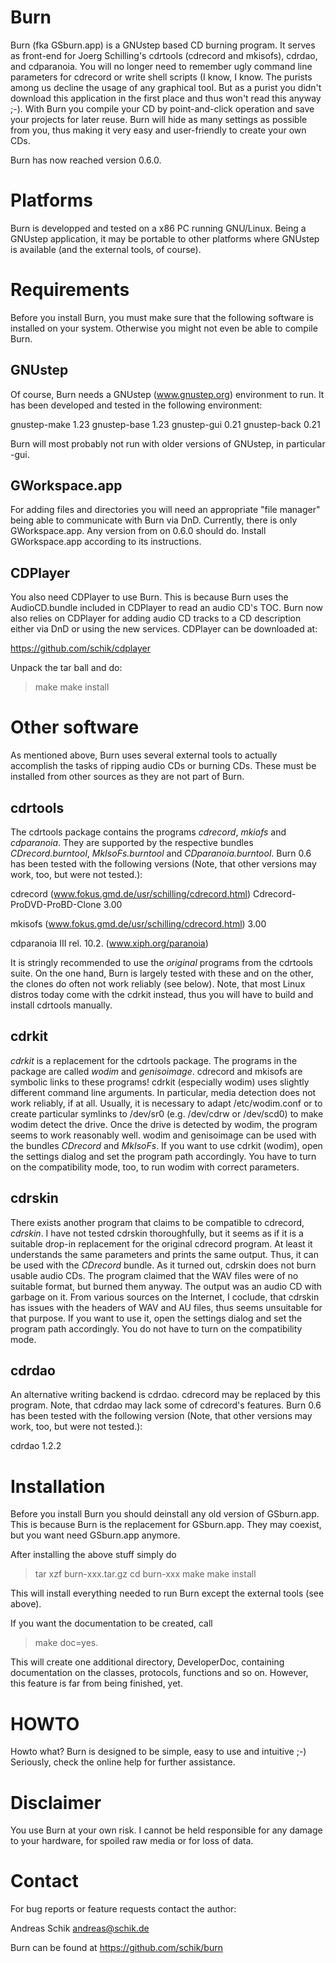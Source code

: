 Burn
========
Burn (fka GSburn.app) is a GNUstep based CD burning program.
It serves as front-end for Joerg Schilling's cdrtools
(cdrecord and mkisofs), cdrdao, and cdparanoia.
You will no longer need to remember ugly command line parameters
for cdrecord or write shell scripts (I know, I know. The purists
among us decline the usage of any graphical tool. But as a purist
you didn't download this application in the first place and thus
won't read this anyway ;-).
With Burn you compile your CD by point-and-click operation
and save your projects for later reuse. Burn will hide as
many settings as possible from you, thus making it very easy and
user-friendly to create your own CDs.

Burn has now reached version 0.6.0.


Platforms
=========
Burn is developped and tested on a x86 PC running GNU/Linux.
Being a GNUstep application, it may be portable to other platforms
where GNUstep is available (and the external tools, of course).


Requirements
============
Before you install Burn, you must make sure that the following
software is installed on your system. Otherwise you might not even be
able to compile Burn.


GNUstep
-------
Of course, Burn needs a GNUstep (www.gnustep.org) environment
to run. It has been developed and tested in the following environment:

gnustep-make 1.23
gnustep-base 1.23
gnustep-gui  0.21
gnustep-back 0.21

Burn will most probably not run with older versions of GNUstep,
in particular -gui.


GWorkspace.app
--------------
For adding files and directories you will need an appropriate "file manager"
being able to communicate with Burn via DnD. Currently, there is only
GWorkspace.app. Any version from on 0.6.0 should do.
Install GWorkspace.app according to its instructions.


CDPlayer
------------
You also need CDPlayer to use Burn. This is because Burn
uses the AudioCD.bundle included in CDPlayer to read an audio
CD's TOC. Burn now also relies on CDPlayer for adding audio CD tracks to a CD
description either via DnD or using the new services.
CDPlayer can be downloaded at:

https://github.com/schik/cdplayer

Unpack the tar ball and do:

> make
> make install


Other software
==============
As mentioned above, Burn uses several external tools to
actually accomplish the tasks of ripping audio CDs or burning CDs.
These must be installed from other sources as they are not part
of Burn.

cdrtools
--------
The cdrtools package contains the programs
_cdrecord_, _mkiofs_ and _cdparanoia_. They are supported by
the respective bundles _CDrecord.burntool_, _MkIsoFs.burntool_
and _CDparanoia.burntool_.
Burn 0.6 has been tested with the following versions (Note,
that other versions may work, too, but were not tested.):
 
cdrecord  (www.fokus.gmd.de/usr/schilling/cdrecord.html)
	Cdrecord-ProDVD-ProBD-Clone 3.00

mkisofs   (www.fokus.gmd.de/usr/schilling/cdrecord.html)
	3.00

cdparanoia III rel. 10.2.  	(www.xiph.org/paranoia)

It is stringly recommended to use the _original_ programs from the
cdrtools suite. On the one hand, Burn is largely tested with these
and on the other, the clones do often not work reliably (see below).
Note, that most Linux distros today come with the cdrkit instead,
thus you will have to build and install cdrtools manually.

cdrkit
------
_cdrkit_ is a replacement for the cdrtools package. The programs
in the package are called _wodim_ and _genisoimage_. cdrecord and
mkisofs are symbolic links to these programs! cdrkit (especially wodim)
uses slightly different command line arguments. In particular, media
detection does not work reliably, if at all. Usually, it is necessary to
adapt /etc/wodim.conf or to create particular symlinks to /dev/sr0 (e.g.
/dev/cdrw or /dev/scd0) to make wodim detect the drive. Once the drive
is detected by wodim, the program seems to work reasonably well.
wodim and genisoimage can be used with the bundles _CDrecord_ and
_MkIsoFs_.
If you want to use cdrkit (wodim), open the settings dialog and set
the program path accordingly. You have to turn on the compatibility mode,
too, to run wodim with correct parameters.

cdrskin
-------
There exists another program that claims to be compatible to cdrecord,
_cdrskin_. I have not tested cdrskin thoroughfully, but it seems as if
it is a suitable drop-in replacement for the original cdrecord program.
At least it understands the same parameters and prints the same output.
Thus, it can be used with the _CDrecord_ bundle.
As it turned out, cdrskin does not burn usable audio CDs. The program
claimed that the WAV files were of no suitable format, but burned them
anyway. The output was an audio CD with garbage on it. From various sources
on the Internet, I coclude, that cdrskin has issues with the headers of
WAV and AU files, thus seems unsuitable for that purpose.
If you want to use it, open the settings dialog and set the program path
accordingly. You do not have to turn on the compatibility mode.

cdrdao
------
An alternative writing backend is cdrdao. cdrecord may be replaced
by this program. Note, that cdrdao may lack some of cdrecord's features.
Burn 0.6 has been tested with the following version (Note,
that other versions may work, too, but were not tested.):

cdrdao
	1.2.2


Installation
============
Before you install Burn you should deinstall any old version of GSburn.app.
This is because Burn is the replacement for GSburn.app.
They may coexist, but you want need GSburn.app anymore.


After installing the above stuff simply do

> tar xzf burn-xxx.tar.gz
> cd burn-xxx
> make
> make install

This will install everything needed to run Burn except
the external tools (see above).

If you want the documentation to be created, call

> make doc=yes.

This will create one additional directory, DeveloperDoc,
containing documentation on the classes, protocols, functions
and so on. However, this feature is far from being finished, yet.


HOWTO
=====
Howto what? Burn is designed to be simple, easy to use and intuitive ;-)
Seriously, check the online help for further assistance.


Disclaimer
==========
You use Burn at your own risk. I cannot be held responsible for
any damage to your hardware, for spoiled raw media or for loss of data.


Contact
=======
For bug reports or feature requests contact the author:

Andreas Schik <andreas@schik.de>

Burn can be found at https://github.com/schik/burn
